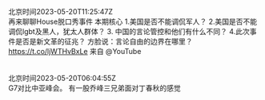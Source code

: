 北京时间2023-05-20T11:25:47Z<br>再来聊聊House脱口秀事件
本期核心
1.美国是否不能调侃军人？
2.美国是否不能调侃lgbt及黑人，犹太人群体？
3. 中国的言论管控和他们有什么不同？
4.此次事件是否是新文革的征兆？
方脸说：言论自由的边界在哪里？https://t.co/ljWTHvBxLe 来自 @YouTube<br><br><br>北京时间2023-05-20T06:04:55Z<br>G7对比中亚峰会。
有一股乔峰三兄弟面对丁春秋的感觉<br><br><br>
